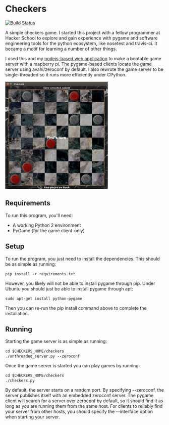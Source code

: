 # Checkers

[![Build Status](https://travis-ci.org/batkinson/checkers.svg?branch=master)](https://travis-ci.org/batkinson/checkers)

A simple checkers game. I started this project with a fellow programmer at
Hacker School to explore and gain experience with pygame and software
engineering tools for the python ecosystem, like nosetest and travis-ci. It
became a motif for learning a number of other things.

I used this and my [nodejs-based web
application](https://github.com/batkinson/checkers-html) to make a bootable game
server with a raspberry pi. The pygame-based clients locate the game server
using avahi/zeroconf by default. I also rewrote the game server to be
single-threaded so it runs more efficiently under CPython.

![Game Screen](images/screenshot.png?raw=true)

## Requirements

To run this program, you'll need:

  * A working Python 2 environment
  * PyGame (for the game client-only)

## Setup

To run the program, you just need to install the dependencies. This should be
as simple as running:

```
pip install -r requirements.txt
```

However, you likely will not be able to install pygame through pip. Under Ubuntu
you should just be able to install pygame through apt:

```
sudo apt-get install python-pygame
```
Then you can re-run the pip install command above to complete the installation.

## Running

Starting the game server is as simple as running:

```
cd $CHECKERS_HOME/checkers
./unthreaded_server.py --zeroconf
```

Once the game server is started you can play games by running:

```
cd $CHECKERS_HOME/checkers
./checkers.py
```

By default, the server starts on a random port. By specifying --zeroconf, the
server publishes itself with an embedded zeroconf server. The pygame client will
search for a server over zeroconf by default, so it should find it as long as
you are running them from the same host. For clients to reliably find your
server from other hosts, you should specify the --interface option when starting
your server.
